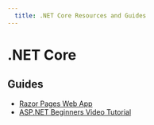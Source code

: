 ```yaml
---
  title: .NET Core Resources and Guides
---
```


# .NET Core

## Guides
* [Razor Pages Web App](https://docs.microsoft.com/en-us/aspnet/core/tutorials/razor-pages/?view=aspnetcore-2.2)
* [ASP.NET Beginners Video Tutorial](https://youtu.be/xc3Gl4rnWV4)